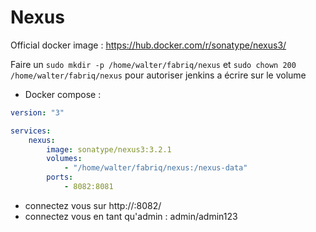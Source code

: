 Nexus
============

Official docker image : https://hub.docker.com/r/sonatype/nexus3/

Faire un `sudo mkdir -p /home/walter/fabriq/nexus` et `sudo chown 200 /home/walter/fabriq/nexus` pour autoriser jenkins a écrire sur le volume  

* Docker compose :

```yml
version: "3"

services:
    nexus:
        image: sonatype/nexus3:3.2.1
        volumes:
            - "/home/walter/fabriq/nexus:/nexus-data"
        ports:
            - 8082:8081 

```

* connectez vous sur 
http://<IP>:8082/
* connectez vous en tant qu'admin : admin/admin123


